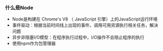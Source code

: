 ### 什么是Node
- Node是构建在 Chrome's V8 （ JavaScript 引擎）上的JavaScript运行环境
- 事件驱动：根据当前时间线上出现的事件，调用可用资源执行相关任务，解决问题
- 异步非阻塞I/O模型：在程序执行过程中，I/O操作不会阻止程序的执行
- 使用npm作为包管理器